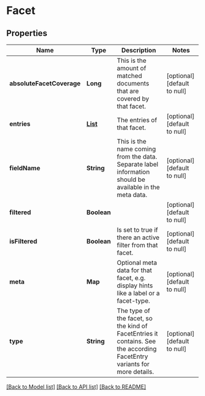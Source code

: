 # Facet
## Properties

Name | Type | Description | Notes
------------ | ------------- | ------------- | -------------
**absoluteFacetCoverage** | **Long** | This is the amount of matched documents that are covered by that facet. | [optional] [default to null]
**entries** | [**List**](FacetEntry.md) | The entries of that facet. | [optional] [default to null]
**fieldName** | **String** | This is the name coming from the data. Separate label information should be available in the meta data. | [optional] [default to null]
**filtered** | **Boolean** |  | [optional] [default to null]
**isFiltered** | **Boolean** | Is set to true if there an active filter from that facet. | [optional] [default to null]
**meta** | **Map** | Optional meta data for that facet, e.g. display hints like a label or a facet-type. | [optional] [default to null]
**type** | **String** | The type of the facet, so the kind of FacetEntries it contains. See the according FacetEntry variants for more details. | [optional] [default to null]

[[Back to Model list]](../index.md#documentation-for-models) [[Back to API list]](../index.md#documentation-for-api-endpoints) [[Back to README]](../index.md)

